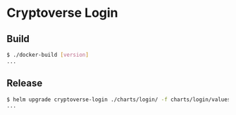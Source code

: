 # Cryptoverse Login

## Build

```bash
$ ./docker-build [version]
...
```

## Release

```bash
$ helm upgrade cryptoverse-login ./charts/login/ -f charts/login/values.prod.yaml -n cryptoverse-login --install
...
```
